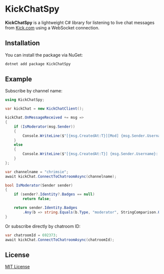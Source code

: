 # KickChatSpy

**KickChatSpy** is a lightweight C# library for listening to live chat messages from [Kick.com](https://kick.com) using a WebSocket connection.

## Installation

You can install the package via NuGet:

```bash
dotnet add package KickChatSpy
```

## Example

Subscribe by channel name:

```csharp
using KickChatSpy;

var kickChat = new KickChatClient();

kickChat.OnMessageReceived += msg =>
{
    if (IsModerator(msg.Sender))
    {
        Console.WriteLine($"[{msg.CreatedAt:T}][Mod] {msg.Sender.Username}: {msg.Content}");
    }
    else
    {
        Console.WriteLine($"[{msg.CreatedAt:T}] {msg.Sender.Username}: {msg.Content}");
    }
};

var channelname = "chrimsie";
await kickChat.ConnectToChatroomAsync(channelname);

bool IsModerator(Sender sender)
{
    if (sender?.Identity?.Badges == null)
        return false;

    return sender.Identity.Badges
        .Any(b => string.Equals(b.Type, "moderator", StringComparison.OrdinalIgnoreCase));
}
```

Or subscribe directly by chatroom ID:

```csharp
var chatroomId = 692373;
await kickChat.ConnectToChatroomAsync(chatroomId);
```

## License

[MIT License](LICENSE)

